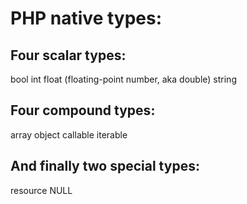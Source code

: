 # PHP native types:


## Four scalar types:

bool
int
float (floating-point number, aka double)
string

## Four compound types:

array
object
callable
iterable


## And finally two special types:

resource
NULL